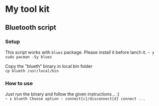 # My tool kit #

## Bluetooth script ##

### Setup ###
This script works with `bluez`  package. Please install it before lanch it.
`~ ❯ sudo pacman -Sy bluez`

Copy the "blueth" binary in local bin folder </br>
`cp blueth /usr/local/bin`

### How to use ###
Just run the binary and follow the given instructions... :) </br>
`~ ❯ blueth
Choose option : connect[c]/disconnect[d]
connect
...`
